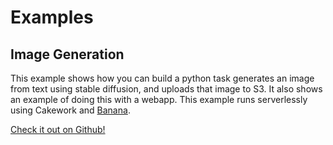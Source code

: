 # Examples

## Image Generation
This example shows how you can build a python task generates an image from text using stable diffusion, and uploads that image to S3. It also shows an example of doing this with a webapp. This example runs serverlessly using Cakework and [Banana](https://banana.dev).

[Check it out on Github!](https://github.com/usecakework/examples/tree/main/image_generation)